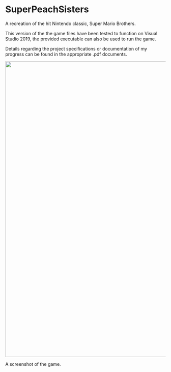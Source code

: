 # SuperPeachSisters
A recreation of the hit Nintendo classic, Super Mario Brothers.

This version of the the game files have been tested to function on Visual Studio 2019, the provided executable can also be used to run the game.

Details regarding the project specifications or documentation of my progress can be found in the appropriate .pdf documents.
<p align="center">
  <img src="https://user-images.githubusercontent.com/99045459/190037358-485b8196-1c03-4a82-a185-ea35975eaa89.png" width="921" height="927">
  
  A screenshot of the game.
</p>
